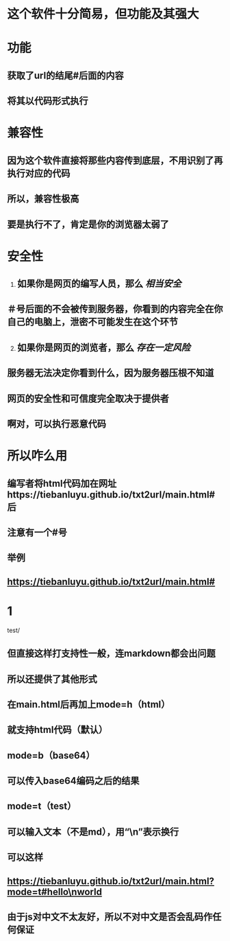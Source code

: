 
# 这个软件十分简易，但功能及其强大
# 功能
## 获取了url的结尾#后面的内容
## 将其以代码形式执行
# 兼容性
## 因为这个软件直接将那些内容传到底层，不用识别了再执行对应的代码
## 所以，兼容性极高
## 要是执行不了，肯定是你的浏览器太弱了
# 安全性
1. ## 如果你是网页的编写人员，那么 _相当安全_
## ＃号后面的不会被传到服务器，你看到的内容完全在你自己的电脑上，泄密不可能发生在这个环节
2. ## 如果你是网页的浏览者，那么 _存在一定风险_
## 服务器无法决定你看到什么，因为服务器压根不知道
## 网页的安全性和可信度完全取决于提供者
## 啊对，可以执行恶意代码
# 所以咋么用
## 编写者将html代码加在网址https://tiebanluyu.github.io/txt2url/main.html#后
## 注意有一个#号
## 举例 

## https://tiebanluyu.github.io/txt2url/main.html#<h1>1</h1><p>test/</p>

## 但直接这样打支持性一般，连markdown都会出问题
## 所以还提供了其他形式
## 在main.html后再加上mode=h（html）
## 就支持html代码（默认）
## mode=b（base64）
## 可以传入base64编码之后的结果
## mode=t（test）
## 可以输入文本（不是md），用“\n”表示换行
## 可以这样
## https://tiebanluyu.github.io/txt2url/main.html?mode=t#hello\nworld

## 由于js对中文不太友好，所以不对中文是否会乱码作任何保证
